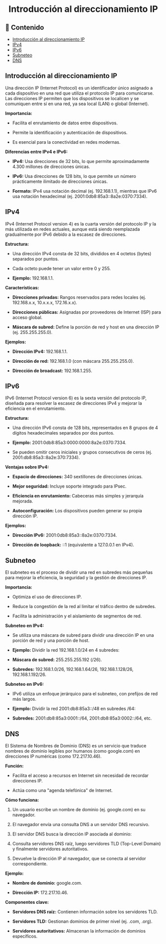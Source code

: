 <h1 align="center">Introducción al direccionamiento IP</h1>

<h2>📑 Contenido</h2>

- [Introducción al direccionamiento IP](#introducción-al-direccionamiento-ip)
- [IPv4](#ipv4)
- [IPv6](#ipv6)
- [Subneteo](#subneteo)
- [DNS](#dns)

## Introducción al direccionamiento IP

Una dirección IP (Internet Protocol) es un identificador único asignado a cada dispositivo en una red que utiliza el protocolo IP para comunicarse. Las direcciones IP permiten que los dispositivos se localicen y se comuniquen entre sí en una red, ya sea local (LAN) o global (Internet).

**Importancia:**

- Facilita el enrutamiento de datos entre dispositivos.

- Permite la identificación y autenticación de dispositivos.

- Es esencial para la conectividad en redes modernas.

**Diferencias entre IPv4 e IPv6:**

- **IPv4:** Usa direcciones de 32 bits, lo que permite aproximadamente 4.300 millones de direcciones únicas.

- **IPv6:** Usa direcciones de 128 bits, lo que permite un número prácticamente ilimitado de direcciones únicas.

- **Formato:** IPv4 usa notación decimal (ej. 192.168.1.1), mientras que IPv6 usa notación hexadecimal (ej. 2001:0db8:85a3::8a2e:0370:7334).

## IPv4

IPv4 (Internet Protocol version 4) es la cuarta versión del protocolo IP y la más utilizada en redes actuales, aunque está siendo reemplazada gradualmente por IPv6 debido a la escasez de direcciones.

**Estructura:**

- Una dirección IPv4 consta de 32 bits, divididos en 4 octetos (bytes) separados por puntos.

- Cada octeto puede tener un valor entre 0 y 255.

- **Ejemplo:** 192.168.1.1.

**Características:**

- **Direcciones privadas:** Rangos reservados para redes locales (ej. 192.168.x.x, 10.x.x.x, 172.16.x.x).

- **Direcciones públicas:** Asignadas por proveedores de Internet (ISP) para acceso global.

- **Máscara de subred:** Define la porción de red y host en una dirección IP (ej. 255.255.255.0).

**Ejemplos:**

- **Dirección IPv4:** 192.168.1.1.

- **Dirección de red:** 192.168.1.0 (con máscara 255.255.255.0).

- **Dirección de broadcast:** 192.168.1.255.

## IPv6

IPv6 (Internet Protocol version 6) es la sexta versión del protocolo IP, diseñada para resolver la escasez de direcciones IPv4 y mejorar la eficiencia en el enrutamiento.

**Estructura:**

- Una dirección IPv6 consta de 128 bits, representados en 8 grupos de 4 dígitos hexadecimales separados por dos puntos.

- **Ejemplo:** 2001:0db8:85a3:0000:0000:8a2e:0370:7334.

- Se pueden omitir ceros iniciales y grupos consecutivos de ceros (ej. 2001:db8:85a3::8a2e:370:7334).

**Ventajas sobre IPv4:**

- **Espacio de direcciones:** 340 sextillones de direcciones únicas.

- **Mejor seguridad:** Incluye soporte integrado para IPsec.

- **Eficiencia en enrutamiento:** Cabeceras más simples y jerarquía mejorada.

- **Autoconfiguración:** Los dispositivos pueden generar su propia dirección IP.

**Ejemplos:**

- **Dirección IPv6:** 2001:0db8:85a3::8a2e:0370:7334.

- **Dirección de loopback:** ::1 (equivalente a 127.0.0.1 en IPv4).

## Subneteo

El subneteo es el proceso de dividir una red en subredes más pequeñas para mejorar la eficiencia, la seguridad y la gestión de direcciones IP.

**Importancia:**

- Optimiza el uso de direcciones IP.

- Reduce la congestión de la red al limitar el tráfico dentro de subredes.

- Facilita la administración y el aislamiento de segmentos de red.

**Subneteo en IPv4:**

- Se utiliza una máscara de subred para dividir una dirección IP en una porción de red y una porción de host.

- **Ejemplo:** Dividir la red 192.168.1.0/24 en 4 subredes:

- **Máscara de subred:** 255.255.255.192 (/26).

- **Subredes:** 192.168.1.0/26, 192.168.1.64/26, 192.168.1.128/26, 192.168.1.192/26.

**Subneteo en IPv6:**

- IPv6 utiliza un enfoque jerárquico para el subneteo, con prefijos de red más largos.

- **Ejemplo:** Dividir la red 2001:db8:85a3::/48 en subredes /64:

- **Subredes:** 2001:db8:85a3:0001::/64, 2001:db8:85a3:0002::/64, etc.

## DNS

El Sistema de Nombres de Dominio (DNS) es un servicio que traduce nombres de dominio legibles por humanos (como google.com) en direcciones IP numéricas (como 172.217.10.46).

**Función:**

- Facilita el acceso a recursos en Internet sin necesidad de recordar direcciones IP.

- Actúa como una "agenda telefónica" de Internet.

**Cómo funciona:**

1. Un usuario escribe un nombre de dominio (ej. google.com) en su navegador.

1. El navegador envía una consulta DNS a un servidor DNS recursivo.

1. El servidor DNS busca la dirección IP asociada al dominio:

1. Consulta servidores DNS raíz, luego servidores TLD (Top-Level Domain) y finalmente servidores autoritativos.

1. Devuelve la dirección IP al navegador, que se conecta al servidor correspondiente.

**Ejemplo:**

- **Nombre de dominio:** google.com.

- **Dirección IP:** 172.217.10.46.

**Componentes clave:**

- **Servidores DNS raíz:** Contienen información sobre los servidores TLD.

- **Servidores TLD:** Gestionan dominios de primer nivel (ej. .com, .org).

- **Servidores autoritativos:** Almacenan la información de dominios específicos.
